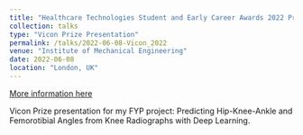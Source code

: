 ```yaml
---
title: "Healthcare Technologies Student and Early Career Awards 2022 Presentation"
collection: talks
type: "Vicon Prize Presentation"
permalink: /talks/2022-06-08-Vicon_2022
venue: "Institute of Mechanical Engineering"
date: 2022-06-08
location: "London, UK"
---
```


[More information here](https://www.imeche.org/news/news-article/healthcare-technologies-student-and-early-career-awards-2022-results)

Vicon Prize presentation for my FYP project: Predicting Hip-Knee-Ankle and Femorotibial Angles from Knee Radiographs with Deep Learning.
